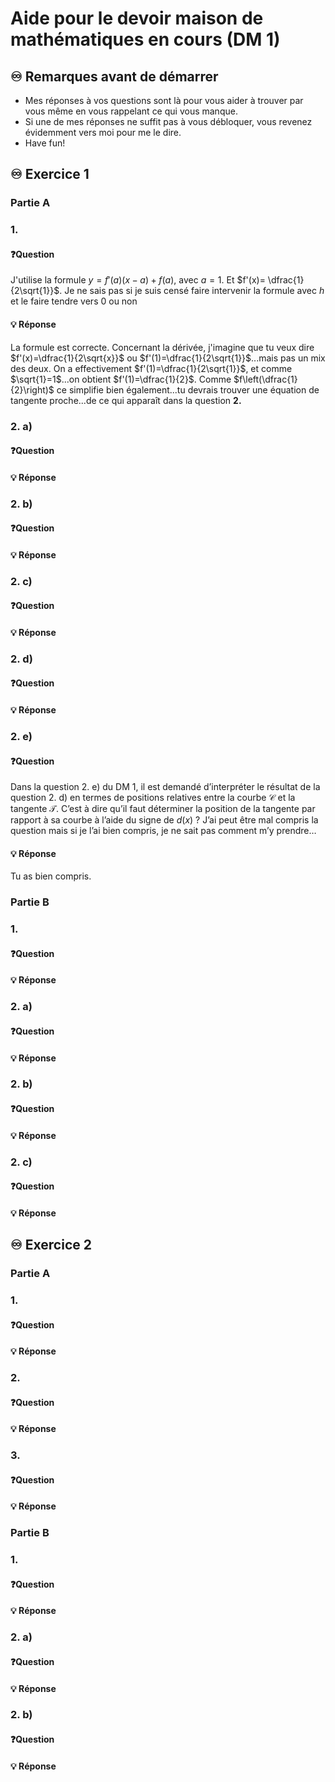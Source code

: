 # Aide pour le devoir maison de mathématiques en cours (DM 1)
## ♾️ Remarques avant de démarrer
- Mes réponses à vos questions sont là pour vous aider à trouver par vous même en vous rappelant ce qui vous manque.
- Si une de mes réponses ne suffit pas à vous débloquer, vous revenez évidemment vers moi pour me le dire.
- Have fun!

## ♾️ Exercice 1

### Partie A

### 1.
#### ❓Question

J'utilise la formule $y=f'(a)(x-a)+f(a)$, avec $a=1$. Et $f'(x)= \dfrac{1}{2\sqrt{1}}$.
Je ne sais pas si je suis censé faire intervenir la formule avec $h$ et le faire tendre vers 0 ou non
####  💡 Réponse
La formule est correcte.
Concernant la dérivée, j'imagine que tu veux dire $f'(x)=\dfrac{1}{2\sqrt{x}}$ ou $f'(1)=\dfrac{1}{2\sqrt{1}}$...mais pas un mix des deux.
On a effectivement $f'(1)=\dfrac{1}{2\sqrt{1}}$, et comme $\sqrt{1}=1$...on obtient $f'(1)=\dfrac{1}{2}$.
Comme $f\left(\dfrac{1}{2}\right)$ ce simplifie bien également...tu devrais trouver une équation de tangente proche...de ce qui apparaît dans la question **2.**

### 2. a)
#### ❓Question
####  💡 Réponse

### 2. b)
#### ❓Question
####  💡 Réponse

### 2. c)
#### ❓Question
####  💡 Réponse

### 2. d)
#### ❓Question
####  💡 Réponse

### 2. e)
#### ❓Question

Dans la question 2. e) du DM 1, il est demandé d’interpréter le résultat de la question 2. d) en termes de positions relatives entre la courbe $\mathcal{C}$ et la tangente $\mathcal{T}$. C’est à dire qu’il faut déterminer la position de la tangente par rapport à sa courbe à l’aide du signe de $d(x)$ ? J’ai peut être mal compris la question mais si je l’ai bien compris, je ne sait pas comment m’y prendre…
####  💡 Réponse

Tu as bien compris.


### Partie B

### 1. 
#### ❓Question
####  💡 Réponse

### 2. a)
#### ❓Question
####  💡 Réponse

### 2. b)
#### ❓Question
####  💡 Réponse

### 2. c)
#### ❓Question
####  💡 Réponse


## ♾️ Exercice 2

### Partie A

### 1.
#### ❓Question
#### 💡 Réponse

### 2.
#### ❓Question
#### 💡 Réponse

### 3.
#### ❓Question
#### 💡 Réponse

### Partie B

### 1.
#### ❓Question
#### 💡 Réponse

### 2. a)
#### ❓Question
#### 💡 Réponse

### 2. b)
#### ❓Question

#### 💡 Réponse
